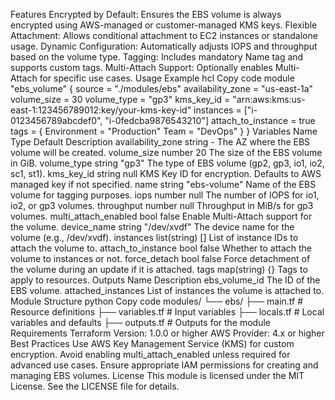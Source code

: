 Features
Encrypted by Default: Ensures the EBS volume is always encrypted using AWS-managed or customer-managed KMS keys.
Flexible Attachment: Allows conditional attachment to EC2 instances or standalone usage.
Dynamic Configuration: Automatically adjusts IOPS and throughput based on the volume type.
Tagging: Includes mandatory Name tag and supports custom tags.
Multi-Attach Support: Optionally enables Multi-Attach for specific use cases.
Usage
Example
hcl
Copy code
module "ebs_volume" {
  source              = "./modules/ebs"
  availability_zone   = "us-east-1a"
  volume_size         = 30
  volume_type         = "gp3"
  kms_key_id          = "arn:aws:kms:us-east-1:123456789012:key/your-kms-key-id"
  instances           = ["i-0123456789abcdef0", "i-0fedcba9876543210"]
  attach_to_instance  = true
  tags = {
    Environment = "Production"
    Team        = "DevOps"
  }
}
Variables
Name	Type	Default	Description
availability_zone	string	-	The AZ where the EBS volume will be created.
volume_size	number	20	The size of the EBS volume in GiB.
volume_type	string	"gp3"	The type of EBS volume (gp2, gp3, io1, io2, sc1, st1).
kms_key_id	string	null	KMS Key ID for encryption. Defaults to AWS managed key if not specified.
name	string	"ebs-volume"	Name of the EBS volume for tagging purposes.
iops	number	null	The number of IOPS for io1, io2, or gp3 volumes.
throughput	number	null	Throughput in MiB/s for gp3 volumes.
multi_attach_enabled	bool	false	Enable Multi-Attach support for the volume.
device_name	string	"/dev/xvdf"	The device name for the volume (e.g., /dev/xvdf).
instances	list(string)	[]	List of instance IDs to attach the volume to.
attach_to_instance	bool	false	Whether to attach the volume to instances or not.
force_detach	bool	false	Force detachment of the volume during an update if it is attached.
tags	map(string)	{}	Tags to apply to resources.
Outputs
Name	Description
ebs_volume_id	The ID of the EBS volume.
attached_instances	List of instances the volume is attached to.
Module Structure
python
Copy code
modules/
└── ebs/
    ├── main.tf       # Resource definitions
    ├── variables.tf  # Input variables
    ├── locals.tf     # Local variables and defaults
    ├── outputs.tf    # Outputs for the module
Requirements
Terraform Version: 1.0.0 or higher
AWS Provider: 4.x or higher
Best Practices
Use AWS Key Management Service (KMS) for custom encryption.
Avoid enabling multi_attach_enabled unless required for advanced use cases.
Ensure appropriate IAM permissions for creating and managing EBS volumes.
License
This module is licensed under the MIT License. See the LICENSE file for details.

